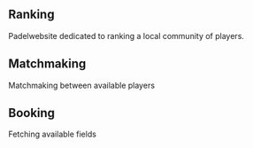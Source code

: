 ## Ranking

Padelwebsite dedicated to ranking a local community of players.

## Matchmaking

Matchmaking between available players

## Booking

Fetching available fields
